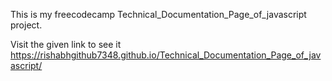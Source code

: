 This is my freecodecamp Technical_Documentation_Page_of_javascript project.


Visit the given link to see it  https://rishabhgithub7348.github.io/Technical_Documentation_Page_of_javascript/
